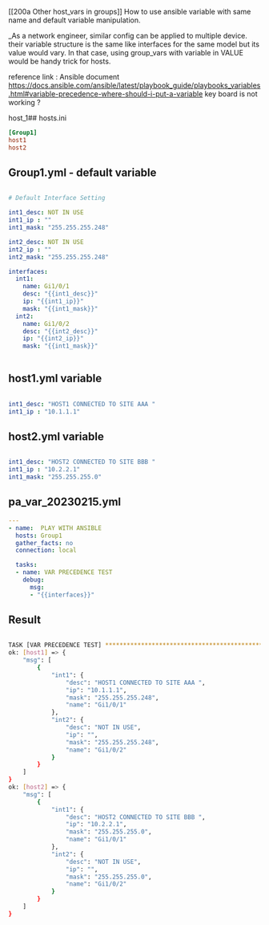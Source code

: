 [[200a Other host_vars in groups]]
How to use ansible variable with same name and default variable manipulation. 


_As a network engineer, similar config can be applied to multiple device. their variable structure is the same like interfaces for the same model but its value would vary. In that case, using group_vars with variable in VALUE would be handy trick for hosts.

reference link : Ansible document  https://docs.ansible.com/ansible/latest/playbook_guide/playbooks_variables.html#variable-precedence-where-should-i-put-a-variable
key board is not working ? 

host_1## hosts.ini
```ini
[Group1]
host1
host2 
```

## Group1.yml - default variable

```yml

# Default Interface Setting 

int1_desc: NOT IN USE
int1_ip : ""
int1_mask: "255.255.255.248"

int2_desc: NOT IN USE
int2_ip : ""
int2_mask: "255.255.255.248"

interfaces: 
  int1:
    name: Gi1/0/1
    desc: "{{int1_desc}}"
    ip: "{{int1_ip}}"
    mask: "{{int1_mask}}"
  int2:
    name: Gi1/0/2
    desc: "{{int2_desc}}"
    ip: "{{int2_ip}}"
    mask: "{{int1_mask}}"
 
```

## host1.yml  variable 

```yml 

int1_desc: "HOST1 CONNECTED TO SITE AAA "
int1_ip : "10.1.1.1"

```

## host2.yml variable
```yml 

int1_desc: "HOST2 CONNECTED TO SITE BBB "
int1_ip : "10.2.2.1"
int1_mask: "255.255.255.0"
```


## pa_var_20230215.yml 
```yml 
---
- name:  PLAY WITH ANSIBLE 
  hosts: Group1
  gather_facts: no
  connection: local 

  tasks: 
  - name: VAR PRECEDENCE TEST 
    debug: 
      msg:   
      - "{{interfaces}}"
```


## Result 
```bash

TASK [VAR PRECEDENCE TEST] ***************************************************************************************************************************************************************
ok: [host1] => {
    "msg": [
        {
            "int1": {
                "desc": "HOST1 CONNECTED TO SITE AAA ",
                "ip": "10.1.1.1",
                "mask": "255.255.255.248",
                "name": "Gi1/0/1"
            },
            "int2": {
                "desc": "NOT IN USE",
                "ip": "",
                "mask": "255.255.255.248",
                "name": "Gi1/0/2"
            }
        }
    ]
}
ok: [host2] => {
    "msg": [
        {
            "int1": {
                "desc": "HOST2 CONNECTED TO SITE BBB ",
                "ip": "10.2.2.1",
                "mask": "255.255.255.0",
                "name": "Gi1/0/1"
            },
            "int2": {
                "desc": "NOT IN USE",
                "ip": "",
                "mask": "255.255.255.0",
                "name": "Gi1/0/2"
            }
        }
    ]
}

```


